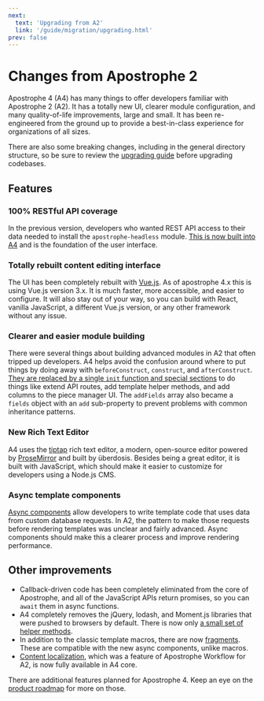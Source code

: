 ```yaml
---
next:
  text: 'Upgrading from A2'
  link: '/guide/migration/upgrading.html'
prev: false
---
```

# Changes from Apostrophe 2

Apostrophe 4 (A4) has many things to offer developers familiar with Apostrophe 2 (A2). It has a totally new UI, clearer module configuration, and many quality-of-life improvements, large and small. It has been re-engineered from the ground up to provide a best-in-class experience for organizations of all sizes.

There are also some breaking changes, including in the general directory structure, so be sure to review the [upgrading guide](/guide/migration/upgrading.md) before upgrading codebases.

## Features

### 100% RESTful API coverage

In the previous version, developers who wanted REST API access to their data needed to install the `apostrophe-headless` module. [This is now built into A4](/reference/api/README) and is the foundation of the user interface.

### Totally rebuilt content editing interface

The UI has been completely rebuilt with [Vue.js](https://vuejs.org/). As of apostrophe 4.x this is using Vue.js version 3.x. It is much faster, more accessible, and easier to configure. It will also stay out of your way, so you can build with React, vanilla JavaScript, a different Vue.js version, or any other framework without any issue.

### Clearer and easier module building

There were several things about building advanced modules in A2 that often tripped up developers. A4 helps avoid the confusion around where to put things by doing away with `beforeConstruct`, `construct`, and `afterConstruct`. [They are replaced by a single `init` function and special sections](/reference/module-api/module-overview.md#initialization-function) to do things like extend API routes, add template helper methods, and add columns to the piece manager UI. The `addFields` array also became a `fields` object with an `add` sub-property to prevent problems with common inheritance patterns.

### New Rich Text Editor

A4 uses the [tiptap](https://tiptap.dev/) rich text editor, a modern, open-source editor powered by [ProseMirror](https://prosemirror.net/) and built by überdosis. Besides being a great editor, it is built with JavaScript, which should make it easier to customize for developers using a Node.js CMS.

### Async template components

[Async components](/guide/async-components.md) allow developers to write template code that uses data from custom database requests. In A2, the pattern to make those requests before rendering templates was unclear and fairly advanced. Async components should make this a clearer process and improve rendering performance.

## Other improvements

- Callback-driven code has been completely eliminated from the core of Apostrophe, and all of the JavaScript APIs return promises, so you can `await` them in async functions.
- A4 completely removes the jQuery, lodash, and Moment.js libraries that were pushed to browsers by default. There is now only [a small set of helper methods](/guide/front-end-helpers.md).
- In addition to the classic template macros, there are now [fragments](/guide/fragments.md). These are compatible with the new async components, unlike macros.
- [Content localization](../localization/dynamic.md), which was a feature of Apostrophe Workflow for A2, is now fully available in A4 core.

There are additional features planned for Apostrophe 4. Keep an eye on the [product roadmap](https://portal.productboard.com/apostrophecms/1-product-roadmap/tabs/2-planned) for more on those.
